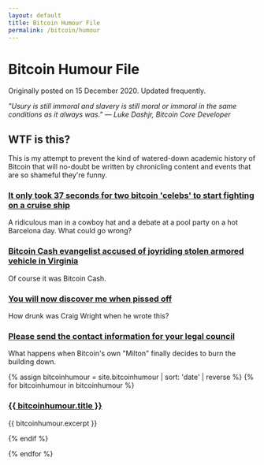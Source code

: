 ```yaml
---
layout: default
title: Bitcoin Humour File
permalink: /bitcoin/humour
---
```


# Bitcoin Humour File

<p class="notebox">Originally posted on 15 December 2020. Updated frequently.</p> 

*"Usury is still immoral and slavery is still moral or immoral in the same conditions as it always was." — Luke Dashjr, Bitcoin Core Developer*


## WTF is this?

This is my attempt to prevent the kind of watered-down academic history of Bitcoin that will no-doubt be written by chronicling content and events that are so shameful they're funny.

### [It only took 37 seconds for two bitcoin 'celebs' to start fighting on a cruise ship](https://makgill.github.io/bitcoin-shame/coinsbank)

A ridiculous man in a cowboy hat and a debate at a pool party on a hot Barcelona day. What could go wrong?

### [Bitcoin Cash evangelist accused of joyriding stolen armored vehicle in Virginia](https://makgill.github.io/bitcoin-shame/tank)

Of course it was Bitcoin Cash.

### [You will now discover me when pissed off](https://makgill.github.io/bitcoin-shame/abc)

How drunk was Craig Wright when he wrote this?

### [Please send the contact information for your legal council](https://makgill.github.io/bitcoin-shame/please-send-contact)

What happens when Bitcoin's own "Milton" finally decides to burn the building down.



{% assign bitcoinhumour = site.bitcoinhumour | sort: 'date' | reverse %}
{% for bitcoinhumour in bitcoinhumour %}

<div class="h-entry note post-stub">
 
 
 <h3 class="post-stub"><a href="{{ bitcoinhumour.url | prepend: site.baseurl }}">
  {{ bitcoinhumour.title }}
      
   </a></h3>
 
 <p class="p-content"> {{ bitcoinhumour.excerpt }}
 </p>
  
{% endif %}
 
</div>

{% endfor %}  
